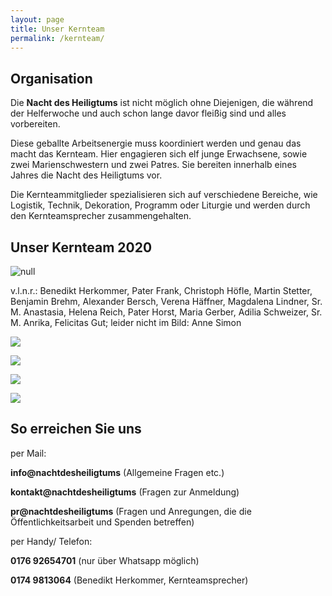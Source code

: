 ```yaml
---
layout: page
title: Unser Kernteam
permalink: /kernteam/
---
```

## Organisation

Die <strong>Nacht des Heiligtums</strong> ist nicht möglich ohne Diejenigen, die während der Helferwoche und auch schon lange davor fleißig sind und alles vorbereiten.

Diese geballte Arbeitsenergie muss koordiniert werden und genau das macht das Kernteam. Hier engagieren sich elf junge Erwachsene, sowie zwei Marienschwestern und zwei Patres. Sie bereiten innerhalb eines Jahres die Nacht des Heiligtums vor.

Die Kernteammitglieder spezialisieren sich auf verschiedene Bereiche, wie Logistik, Technik, Dekoration, Programm oder Liturgie und werden durch den Kernteamsprecher zusammengehalten.

## Unser Kernteam 2020

![null](/assets/uploads/kt-treffen-2-.jpeg)

v.l.n.r.: Benedikt Herkommer, Pater Frank, Christoph Höfle, Martin Stetter, Benjamin Brehm, Alexander Bersch, Verena Häffner, Magdalena Lindner, Sr. M. Anastasia, Helena Reich, Pater Horst, Maria Gerber, Adilia Schweizer, Sr. M. Anrika, Felicitas Gut; leider nicht im Bild: Anne Simon

![](/assets/uploads/kernteam-1.png)

![](/assets/uploads/kernteam-2.png)

![](/assets/uploads/kernteam-3.png)

![](/assets/uploads/kernteam-4.png)

## So erreichen Sie uns

per Mail: 

**info@nachtdesheiligtums** (Allgemeine Fragen etc.)

**kontakt@nachtdesheiligtums** (Fragen zur Anmeldung)

**pr@nachtdesheiligtums** (Fragen und Anregungen, die die Öffentlichkeitsarbeit                 und Spenden betreffen)

per Handy/ Telefon:

**0176 92654701** (nur über Whatsapp möglich)

**0174 9813064** (Benedikt Herkommer, Kernteamsprecher)
